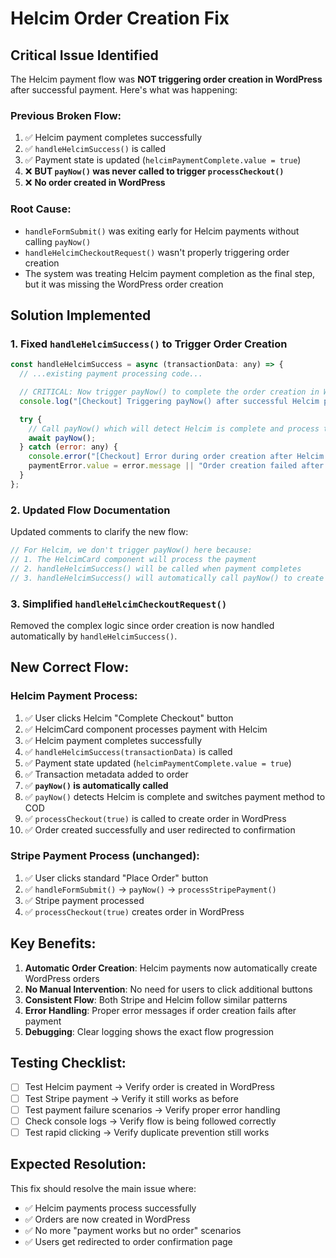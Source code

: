 # Helcim Order Creation Fix

## Critical Issue Identified

The Helcim payment flow was **NOT triggering order creation in WordPress** after successful payment. Here's what was happening:

### Previous Broken Flow:

1. ✅ Helcim payment completes successfully
2. ✅ `handleHelcimSuccess()` is called
3. ✅ Payment state is updated (`helcimPaymentComplete.value = true`)
4. ❌ **BUT `payNow()` was never called to trigger `processCheckout()`**
5. ❌ **No order created in WordPress**

### Root Cause:

- `handleFormSubmit()` was exiting early for Helcim payments without calling `payNow()`
- `handleHelcimCheckoutRequest()` wasn't properly triggering order creation
- The system was treating Helcim payment completion as the final step, but it was missing the WordPress order creation

## Solution Implemented

### 1. **Fixed `handleHelcimSuccess()` to Trigger Order Creation**

```javascript
const handleHelcimSuccess = async (transactionData: any) => {
  // ...existing payment processing code...

  // CRITICAL: Now trigger payNow() to complete the order creation in WordPress
  console.log("[Checkout] Triggering payNow() after successful Helcim payment to create order in WordPress");

  try {
    // Call payNow() which will detect Helcim is complete and process the checkout
    await payNow();
  } catch (error: any) {
    console.error("[Checkout] Error during order creation after Helcim payment:", error);
    paymentError.value = error.message || "Order creation failed after successful payment";
  }
};
```

### 2. **Updated Flow Documentation**

Updated comments to clarify the new flow:

```javascript
// For Helcim, we don't trigger payNow() here because:
// 1. The HelcimCard component will process the payment
// 2. handleHelcimSuccess() will be called when payment completes
// 3. handleHelcimSuccess() will automatically call payNow() to create the order
```

### 3. **Simplified `handleHelcimCheckoutRequest()`**

Removed the complex logic since order creation is now handled automatically by `handleHelcimSuccess()`.

## New Correct Flow:

### Helcim Payment Process:

1. ✅ User clicks Helcim "Complete Checkout" button
2. ✅ HelcimCard component processes payment with Helcim
3. ✅ Helcim payment completes successfully
4. ✅ `handleHelcimSuccess(transactionData)` is called
5. ✅ Payment state updated (`helcimPaymentComplete.value = true`)
6. ✅ Transaction metadata added to order
7. ✅ **`payNow()` is automatically called**
8. ✅ `payNow()` detects Helcim is complete and switches payment method to COD
9. ✅ `processCheckout(true)` is called to create order in WordPress
10. ✅ Order created successfully and user redirected to confirmation

### Stripe Payment Process (unchanged):

1. ✅ User clicks standard "Place Order" button
2. ✅ `handleFormSubmit()` → `payNow()` → `processStripePayment()`
3. ✅ Stripe payment processed
4. ✅ `processCheckout(true)` creates order in WordPress

## Key Benefits:

1. **Automatic Order Creation**: Helcim payments now automatically create WordPress orders
2. **No Manual Intervention**: No need for users to click additional buttons
3. **Consistent Flow**: Both Stripe and Helcim follow similar patterns
4. **Error Handling**: Proper error messages if order creation fails after payment
5. **Debugging**: Clear logging shows the exact flow progression

## Testing Checklist:

- [ ] Test Helcim payment → Verify order is created in WordPress
- [ ] Test Stripe payment → Verify it still works as before
- [ ] Test payment failure scenarios → Verify proper error handling
- [ ] Check console logs → Verify flow is being followed correctly
- [ ] Test rapid clicking → Verify duplicate prevention still works

## Expected Resolution:

This fix should resolve the main issue where:

- ✅ Helcim payments process successfully
- ✅ Orders are now created in WordPress
- ✅ No more "payment works but no order" scenarios
- ✅ Users get redirected to order confirmation page
